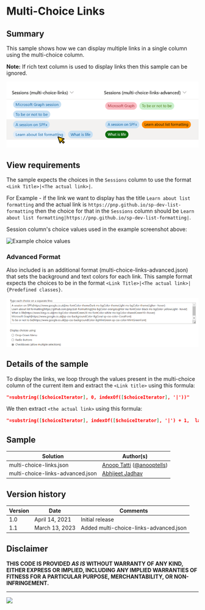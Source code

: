# Multi-Choice Links

## Summary
This sample shows how we can display multiple links in a single column using the multi-choice column.

**Note:** If rich text column is used to display links then this sample can be ignored. 

![screenshot of the sample](./assets/screenshot.png)

## View requirements
The sample expects the choices in the `Sessions` column to use the format `<Link Title>|<The actual link>|`.

For Example - if the link we want to display has the title `Learn about list formatting` and the actual link is `https://pnp.github.io/sp-dev-list-formatting` then the choice for that in the `Sessions` column should be `Learn about list formatting|https://pnp.github.io/sp-dev-list-formatting|`.

Session column's choice values used in the example screenshot above:

![Example choice values](./assets/example-choice-values.png)

### Advanced Format

Also included is an additional format (multi-choice-links-advanced.json) that sets the background and text colors for each link. This sample format expects the choices to be in the format `<Link Title>|<The actual link>|{Predefined classes}`.

![Example choice values of advanced format](./assets/example-choice-values-advanced.png)

## Details of the sample

To display the links, we loop through the values present in the multi-choice column of the current item and extract the `<Link title>` using this formula:
```JSON
"=substring([$choiceIterator], 0, indexOf([$choiceIterator], '|'))"
```

We then extract `<the actual link>` using this formula:
```JSON
"=substring([$choiceIterator], indexOf([$choiceIterator], '|') + 1,  lastIndexOf([$choiceIterator], '|'))"
```

## Sample

Solution|Author(s)
--------|---------
multi-choice-links.json | [Anoop Tatti](https://github.com/anoopt) ([@anooptells](https://twitter.com/anooptells))
multi-choice-links-advanced.json | [Abhijeet Jadhav](https://github.com/TekExpo)

## Version history

Version|Date|Comments
-------|----|--------
1.0|April 14, 2021 |Initial release
1.1|March 13, 2023 |Added multi-choice-links-advanced.json

## Disclaimer
**THIS CODE IS PROVIDED *AS IS* WITHOUT WARRANTY OF ANY KIND, EITHER EXPRESS OR IMPLIED, INCLUDING ANY IMPLIED WARRANTIES OF FITNESS FOR A PARTICULAR PURPOSE, MERCHANTABILITY, OR NON-INFRINGEMENT.**

---

<img src="https://pnptelemetry.azurewebsites.net/list-formatting/column-samples/multi-choice-links" />
